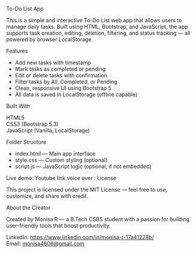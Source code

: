 To-Do List App

This is a simple and interactive To-Do List web app that allows users to manage daily tasks. Built using HTML, Bootstrap, and JavaScript, the app supports task creation, editing, deletion, filtering, and status tracking — all powered by browser LocalStorage.

Features

- Add new tasks with timestamp  
- Mark tasks as completed or pending  
- Edit or delete tasks with confirmation  
- Filter tasks by All, Completed, or Pending  
- Clean, responsive UI using Bootstrap 5  
- All data is saved in LocalStorage (offline capable)

Built With

HTML5  
CSS3 (Bootstrap 5.3)  
JavaScript (Vanilla, LocalStorage)



Folder Structure

- index.html — Main app interface  
- style.css — Custom styling (optional)  
- script.js — JavaScript logic (optional, if not embedded)


Live demo:
Youtube link voice over :
License

This project is licensed under the MIT License — feel free to use, customize, and share with credit.

About the Creator

Created by Monisa R — a B.Tech CSBS student with a passion for building user-friendly tools that boost productivity.

LinkedIn: https://www.linkedin.com/in/monisa-r-17a41228b/  
Email: monisa4606@gmail.com


